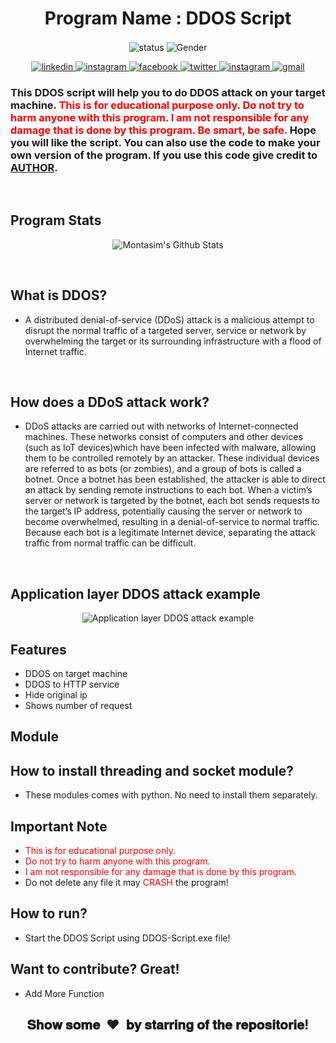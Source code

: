 <h1 align="center">Program Name : DDOS Script</h1>

<p align="center">
  <img align="center" alt="status" src="https://forthebadge.com/images/badges/built-with-love.svg" />
  <img align="center" alt="Gender" src="https://forthebadge.com/images/badges/made-with-python.svg" />
</p>

<p align="center">
  <a href="https://www.linkedin.com/in/montasim" target="_blank">
    <img alt="linkedin" src="https://img.shields.io/badge/linkedin-%230077B5.svg?&style=for-the-badge&logo=linkedin&logoColor=white&color=071A2C" alt="LinkedIn"/>
  </a>
  <a href="https://stackoverflow.com/users/10429621/coderaid" target="_blank">
    <img alt="instagram" src="https://img.shields.io/badge/stackoverflow-%23E4405F.svg?&style=for-the-badge&logo=stackoverflow&logoColor=white&color=071A2C"                           alt="stackoverflow"/>
  </a>
  <a href="https://www.facebook.com/mr.montasim/" target="_blank">
    <img alt="facebook" src="https://img.shields.io/badge/facebook-%231877F2.svg?&style=for-the-badge&logo=facebook&logoColor=white&color=071A2C" alt="Facebook"/>
  </a>
    <a href="https://twitter.com/montasimmamun" target="_blank">
    <img alt="twitter" src="https://img.shields.io/badge/twitter-%231DA1F2.svg?&style=for-the-badge&logo=twitter&logoColor=white&color=071A2C" alt="Twitter"/>
  </a>
  <a href="https://instagram.com/" target="_blank">
    <img alt="instagram" src="https://img.shields.io/badge/instagram-%23E4405F.svg?&style=for-the-badge&logo=instagram&logoColor=white&color=071A2C" alt="Instagram"/>
  </a>
  <a href="mailto:montasimmamun@gmail.com?">
    <img alt="gmail" src="https://img.shields.io/badge/gmail-%231877F2.svg?&style=for-the-badge&logo=gmail&logoColor=white&color=071A2C" alt="gmail"/>
  </a>
</p>


<h3 align="left">This DDOS script will help you to do DDOS attack on your target machine. <font color='red'>This is for educational purpose only. Do not try to harm anyone with this program. I am not responsible for any damage that is done by this program. Be smart, be safe.</font> Hope you will like the script. You can also use the code to make your own version of the program. If you use this code give credit to <a href="https://montasim.github.io">AUTHOR</a>.</h3>


<br>

<h2 align="left">Program Stats</h2>
<p align="center">
  <img alt="Montasim's Github Stats" src = "https://github-readme-stats.vercel.app/api/pin/?username=montasim&repo=DDOS-Script&show_icons=true&theme=radical&line_height=27&bg_color=0,EC6C6C,FFD479,FFFC79,73FA79&theme=graywhite">
</p>

<br>

<h2>What is DDOS?</h2>

- A distributed denial-of-service (DDoS) attack is a malicious attempt to disrupt the normal traffic of a targeted server, service or network by overwhelming the target or its surrounding infrastructure with a flood of Internet traffic. 

<br>

<h2>How does a DDoS attack work?</h2>

- DDoS attacks are carried out with networks of Internet-connected machines. These networks consist of computers and other devices (such as IoT devices)which have been infected with malware, allowing them to be controlled remotely by an attacker. These individual devices are referred to as bots (or zombies), and a group of bots is called a botnet. Once a botnet has been established, the attacker is able to direct an attack by sending remote instructions to each bot. When a victim’s server or network is targeted by the botnet, each bot sends requests to the target’s IP address, potentially causing the server or network to become overwhelmed, resulting in a denial-of-service to normal traffic. Because each bot is a legitimate Internet device, separating the attack traffic from normal traffic can be difficult.

<br>

<h2>Application layer DDOS attack example</h2>

<p align="center">
  <img alt="Application layer DDOS attack example" src = "https://github.com/montasim/DDOS-Script/blob/master/extra/ddos%20demonestration.png">
</p>

<h2>Features</h2>

- DDOS on target machine
- DDOS to HTTP service
- Hide original ip
- Shows number of request

 <h2>Module</h2>
 



<h2>How to install threading and socket module?</h2>

- These modules comes with python. No need to install them separately.

<h2>Important Note</h2>

- <font color='red'>This is for educational purpose only.</font>
- <font color='red'>Do not try to harm anyone with this program.</font>
- <font color='red'>I am not responsible for any damage that is done by this program.</font>
- Do not delete any file it may <font color='red'>CRASH</font> the program!


<h2>How to run?</h2>

- Start the DDOS Script using DDOS-Script.exe file!

<h2>Want to contribute? Great!</h2>

 - Add More Function
 
 [//]: # "show some love paragraph"

<h2 align="center">𝐒𝐡𝐨𝐰 𝐬𝐨𝐦𝐞 &nbsp;❤️&nbsp; 𝐛𝐲 𝐬𝐭𝐚𝐫𝐫𝐢𝐧𝐠 𝐨𝐟 𝐭𝐡𝐞 𝐫𝐞𝐩𝐨𝐬𝐢𝐭𝐨𝐫𝐢𝐞!</h2>
